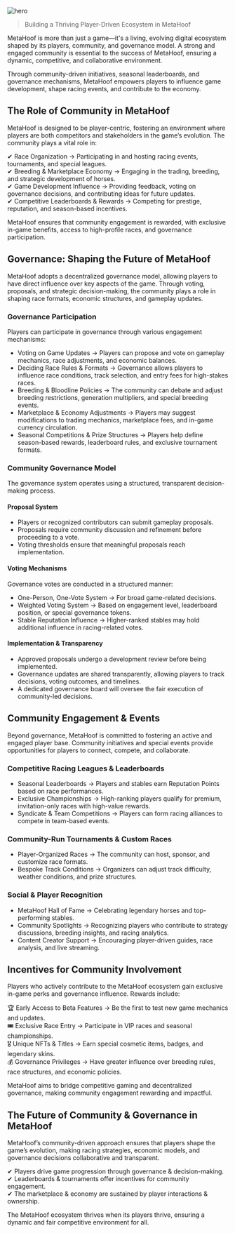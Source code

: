 ![hero](/img/banners/COMMUNITY.png)

> Building a Thriving Player-Driven Ecosystem in MetaHoof

MetaHoof is more than just a game—it's a living, evolving digital ecosystem shaped by its players, community, and
governance model. A strong and engaged community is essential to the success of MetaHoof, ensuring a dynamic,
competitive, and collaborative environment.

Through community-driven initiatives, seasonal leaderboards, and governance mechanisms, MetaHoof empowers players to
influence game development, shape racing events, and contribute to the economy.


## The Role of Community in MetaHoof

MetaHoof is designed to be player-centric, fostering an environment where players are both competitors and stakeholders
in the game’s evolution. The community plays a vital role in:

✔ Race Organization → Participating in and hosting racing events, tournaments, and special leagues.  
✔ Breeding & Marketplace Economy → Engaging in the trading, breeding, and strategic development of horses.  
✔ Game Development Influence → Providing feedback, voting on governance decisions, and contributing ideas for future
updates.  
✔ Competitive Leaderboards & Rewards → Competing for prestige, reputation, and season-based incentives.

MetaHoof ensures that community engagement is rewarded, with exclusive in-game benefits, access to high-profile races,
and governance participation.


## Governance: Shaping the Future of MetaHoof

MetaHoof adopts a decentralized governance model, allowing players to have direct influence over key aspects of the
game. Through voting, proposals, and strategic decision-making, the community plays a role in shaping race formats,
economic structures, and gameplay updates.

### Governance Participation

Players can participate in governance through various engagement mechanisms:

- Voting on Game Updates → Players can propose and vote on gameplay mechanics, race adjustments, and economic balances.
- Deciding Race Rules & Formats → Governance allows players to influence race conditions, track selection, and entry
  fees for high-stakes races.
- Breeding & Bloodline Policies → The community can debate and adjust breeding restrictions, generation multipliers, and
  special breeding events.
- Marketplace & Economy Adjustments → Players may suggest modifications to trading mechanics, marketplace fees, and
  in-game currency circulation.
- Seasonal Competitions & Prize Structures → Players help define season-based rewards, leaderboard rules, and exclusive
  tournament formats.


### Community Governance Model

The governance system operates using a structured, transparent decision-making process.

#### Proposal System

- Players or recognized contributors can submit gameplay proposals.
- Proposals require community discussion and refinement before proceeding to a vote.
- Voting thresholds ensure that meaningful proposals reach implementation.

#### Voting Mechanisms

Governance votes are conducted in a structured manner:

- One-Person, One-Vote System → For broad game-related decisions.
- Weighted Voting System → Based on engagement level, leaderboard position, or special governance tokens.
- Stable Reputation Influence → Higher-ranked stables may hold additional influence in racing-related votes.

#### Implementation & Transparency

- Approved proposals undergo a development review before being implemented.
- Governance updates are shared transparently, allowing players to track decisions, voting outcomes, and timelines.
- A dedicated governance board will oversee the fair execution of community-led decisions.


## Community Engagement & Events

Beyond governance, MetaHoof is committed to fostering an active and engaged player base. Community initiatives and
special events provide opportunities for players to connect, compete, and collaborate.

### Competitive Racing Leagues & Leaderboards

- Seasonal Leaderboards → Players and stables earn Reputation Points based on race performances.
- Exclusive Championships → High-ranking players qualify for premium, invitation-only races with high-value rewards.
- Syndicate & Team Competitions → Players can form racing alliances to compete in team-based events.

### Community-Run Tournaments & Custom Races

- Player-Organized Races → The community can host, sponsor, and customize race formats.
- Bespoke Track Conditions → Organizers can adjust track difficulty, weather conditions, and prize structures.
<!-- - Race Sponsorship & Betting (Future Feature) → Brands and players can sponsor races, offering custom rewards. -->

### Social & Player Recognition

- MetaHoof Hall of Fame → Celebrating legendary horses and top-performing stables.
- Community Spotlights → Recognizing players who contribute to strategy discussions, breeding insights, and racing
  analytics.
- Content Creator Support → Encouraging player-driven guides, race analysis, and live streaming.


## Incentives for Community Involvement

Players who actively contribute to the MetaHoof ecosystem gain exclusive in-game perks and governance influence. Rewards
include:

🏆 Early Access to Beta Features → Be the first to test new game mechanics and updates.  
🎟 Exclusive Race Entry → Participate in VIP races and seasonal championships.  
🎖 Unique NFTs & Titles → Earn special cosmetic items, badges, and legendary skins.  
💰 Governance Privileges → Have greater influence over breeding rules, race structures, and economic policies.

MetaHoof aims to bridge competitive gaming and decentralized governance, making community engagement rewarding and
impactful.


## The Future of Community & Governance in MetaHoof

MetaHoof’s community-driven approach ensures that players shape the game’s evolution, making racing strategies, economic
models, and governance decisions collaborative and transparent.

✔ Players drive game progression through governance & decision-making.  
✔ Leaderboards & tournaments offer incentives for community engagement.  
✔ The marketplace & economy are sustained by player interactions & ownership.

The MetaHoof ecosystem thrives when its players thrive, ensuring a dynamic and fair competitive environment for all.
